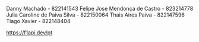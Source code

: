 Danny Machado - 822141543
Felipe Jose Mendonça de Castro - 823214778
Julia Caroline de Paiva Silva - 822150064
Thais Aires Paiva - 822147596
Tiago Xavier - 822148404

https://f1api.dev/pt
